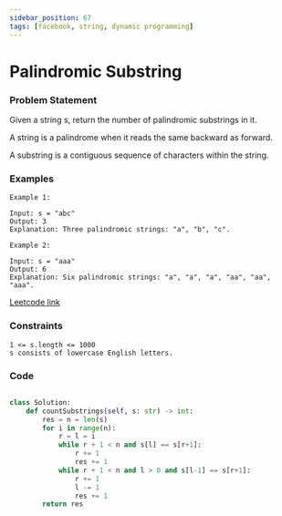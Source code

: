 ```yaml
---
sidebar_position: 67
tags: [facebook, string, dynamic programming]
---
```


# Palindromic Substring

### Problem Statement

Given a string s, return the number of palindromic substrings in it.

A string is a palindrome when it reads the same backward as forward.

A substring is a contiguous sequence of characters within the string.

### Examples

```
Example 1:

Input: s = "abc"
Output: 3
Explanation: Three palindromic strings: "a", "b", "c".

Example 2:

Input: s = "aaa"
Output: 6
Explanation: Six palindromic strings: "a", "a", "a", "aa", "aa", "aaa".
```

[Leetcode link](https://leetcode.com/problems/palindromic-substrings)

### Constraints

```
1 <= s.length <= 1000
s consists of lowercase English letters.
```

### Code

```python title="Python3 Code"

class Solution:
    def countSubstrings(self, s: str) -> int:
        res = n = len(s)
        for i in range(n):
            r = l = i
            while r + 1 < n and s[l] == s[r+1]:
                r += 1
                res += 1
            while r + 1 < n and l > 0 and s[l-1] == s[r+1]:
                r += 1
                l -= 1
                res += 1
        return res

```
